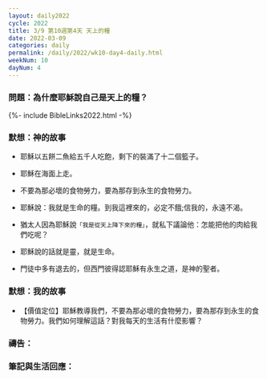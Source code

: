 ```yaml
---
layout: daily2022
cycle: 2022
title: 3/9 第10週第4天 天上的糧
date: 2022-03-09
categories: daily
permalink: /daily/2022/wk10-day4-daily.html
weekNum: 10
dayNum: 4
---
```


### 問題：為什麼耶穌說自己是天上的糧？

{%- include BibleLinks2022.html -%}

### 默想：神的故事
+ 耶穌以五餅二魚給五千人吃飽，剩下的裝滿了十二個籃子。

+ 耶穌在海面上走。

+ 不要為那必壞的食物勞力，要為那存到永生的食物勞力。

+ 耶穌說：我就是生命的糧。到我這裡來的，必定不餓;信我的，永遠不渴。

+ 猶太人因為耶穌說`「我是從天上降下來的糧」`，就私下議論他：怎能把他的肉給我們吃呢？

+ 耶穌說的話就是靈，就是生命。

+ 門徒中多有退去的，但西門彼得認耶穌有永生之道，是神的聖者。


### 默想：我的故事
+ 【價值定位】耶穌教導我們，不要為那必壞的食物勞力，要為那存到永生的食物勞力。我們如何理解這話？對我每天的生活有什麼影響？


### 禱告：

### 筆記與生活回應：

